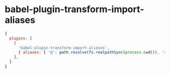 # babel-plugin-transform-import-aliases

```javascript
{
  plugins: [
    [
      'babel-plugin-transform-import-aliases',
      { aliases: { '@': path.resolve(fs.realpathSync(process.cwd()), 'src') } },
    ],
  ]
}
```
